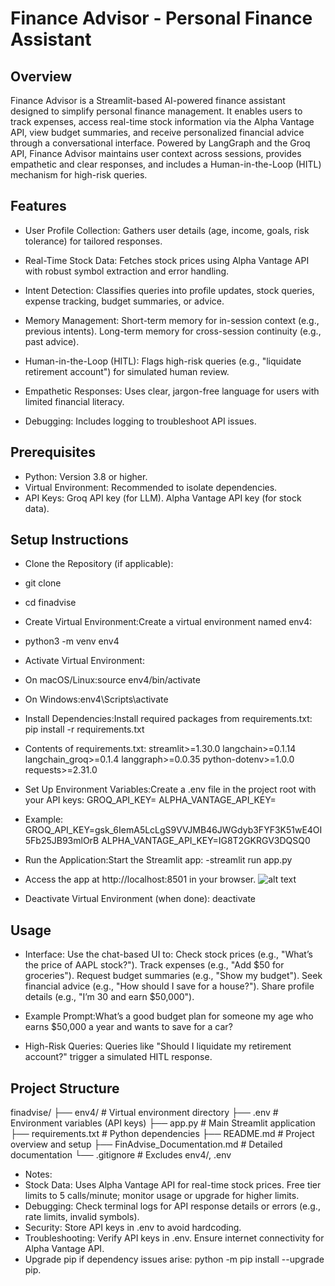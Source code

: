 # Finance Advisor - Personal Finance Assistant

## Overview
Finance Advisor is a Streamlit-based AI-powered finance assistant designed to simplify personal finance management. It enables users to track expenses, access real-time stock information via the Alpha Vantage API, view budget summaries, and receive personalized financial advice through a conversational interface. Powered by LangGraph and the Groq API, Finance Advisor maintains user context across sessions, provides empathetic and clear responses, and includes a Human-in-the-Loop (HITL) mechanism for high-risk queries.


## Features
- User Profile Collection: Gathers user details (age, income, goals, risk tolerance) for tailored responses.
- Real-Time Stock Data: Fetches stock prices using Alpha Vantage API with robust symbol extraction and error handling.
- Intent Detection: Classifies queries into profile updates, stock queries, expense tracking, budget summaries, or advice.
- Memory Management:
    Short-term memory for in-session context (e.g., previous intents).
    Long-term memory for cross-session continuity (e.g., past advice).


- Human-in-the-Loop (HITL): Flags high-risk queries (e.g., "liquidate retirement account") for simulated human review.
- Empathetic Responses: Uses clear, jargon-free language for users with limited financial literacy.
- Debugging: Includes logging to troubleshoot API issues.

## Prerequisites
- Python: Version 3.8 or higher.
- Virtual Environment: Recommended to isolate dependencies.
- API Keys:
    Groq API key (for LLM).
    Alpha Vantage API key (for stock data).

## Setup Instructions
- Clone the Repository (if applicable):
- git clone <repository-url>
- cd finadvise


- Create Virtual Environment:Create a virtual environment named env4:
- python3 -m venv env4

- Activate Virtual Environment:

- On macOS/Linux:source env4/bin/activate

- On Windows:env4\Scripts\activate

- Install Dependencies:Install required packages from requirements.txt:
    pip install -r requirements.txt

- Contents of requirements.txt:
    streamlit>=1.30.0
    langchain>=0.1.14
    langchain_groq>=0.1.4
    langgraph>=0.0.35
    python-dotenv>=1.0.0
    requests>=2.31.0

- Set Up Environment Variables:Create a .env file in the project root with your API keys:
    GROQ_API_KEY=<your-groq-api-key>
    ALPHA_VANTAGE_API_KEY=<your-alpha-vantage-api-key>

- Example:
    GROQ_API_KEY=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
    ALPHA_VANTAGE_API_KEY=IG8T2GKRGV3DQSQ0


- Run the Application:Start the Streamlit app:
    -streamlit run app.py

- Access the app at http://localhost:8501 in your browser.
    ![alt text](image.jpg)

- Deactivate Virtual Environment (when done):
    deactivate

## Usage
- Interface: Use the chat-based UI to:
    Check stock prices (e.g., "What’s the price of AAPL stock?").
    Track expenses (e.g., "Add $50 for groceries").
    Request budget summaries (e.g., "Show my budget").
    Seek financial advice (e.g., "How should I save for a house?").
    Share profile details (e.g., "I’m 30 and earn $50,000").

- Example Prompt:What’s a good budget plan for someone my age who earns $50,000 a year and wants to save for a car?

- High-Risk Queries: Queries like "Should I liquidate my retirement account?" trigger a simulated HITL response.

## Project Structure
finadvise/
├── env4/                   # Virtual environment directory
├── .env                    # Environment variables (API keys)
├── app.py                  # Main Streamlit application
├── requirements.txt        # Python dependencies
├── README.md               # Project overview and setup
├── FinAdvise_Documentation.md  # Detailed documentation
└── .gitignore              # Excludes env4/, .env

- Notes:
- Stock Data: Uses Alpha Vantage API for real-time stock prices. Free tier limits to 5 calls/minute; monitor usage or upgrade for higher limits.
- Debugging: Check terminal logs for API response details or errors (e.g., rate limits, invalid symbols).
- Security: Store API keys in .env to avoid hardcoding.
- Troubleshooting:
    Verify API keys in .env.
    Ensure internet connectivity for Alpha Vantage API.
- Upgrade pip if dependency issues arise: python -m pip install --upgrade pip.